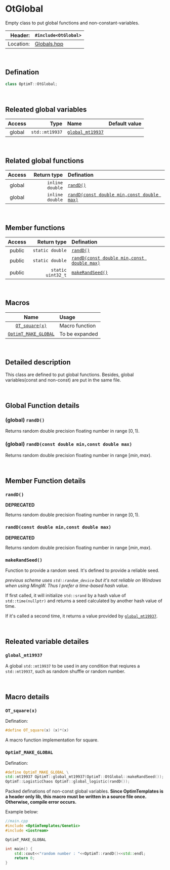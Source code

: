 # OtGlobal
Empty class to put global functions and non-constant-variables.

| Header: | `#include<OtGlobal>` |
| ----: | :---- |
| Location: | [Globals.hpp](../../Global/Globals.hpp) |

<br>

## Defination
```cpp
class OptimT::OtGlobal;
```
<br>

## Releated global variables
| Access | Type | Name | Default value |
| :----: | ----: | :---- | :----: |
| global | `std::mt19937` | [`global_mt19937`](#global_mt19937) |  |

<br>

## Related global functions
| Access | Return type | Defination |
| :----: | ----: | :---- |
| global | `inline double` | [`randD()`](#global-randd) |
| global | `inline double` | [`randD(const double min,const double max)`](#global-randdconst-double-minconst-double-max) |

<br>

## Member functions
| Access | Return type | Defination |
| :----: | ----: | :---- |
| public | `static double` | [`randD()`](#randd) |
| public | `static double` | [`randD(const double min,const double max)`](#randdconst-double-minconst-double-max) |
| public | `static uint32_t` | [`makeRandSeed()`](#makerandseed) |

<br>

## Macros
| Name | Usage |
| :----: | :---- |
| [`OT_square(x)`](#ot_squarex) | Macro function |
| [`OptimT_MAKE_GLOBAL`](#optimt_make_global) | To be expanded |

<br>

## Detailed description
This class are defined to put global functions. Besides, global variables(const and non-const) are put in the same file.

<br>

## Global Function details
### (global) `randD()`
Returns random double precision floating number in range $[0,1)$.

### (global) `randD(const double min,const double max)`
Returns random double precision floating number in range $[min,max)$.

<br>

## Member Function details
### `randD()`
**DEPRECATED**

Returns random double precision floating number in range $[0,1)$.

### `randD(const double min,const double max)`
**DEPRECATED**

Returns random double precision floating number in range $[min,max)$.

### `makeRandSeed()`
Function to provide a random seed. It's defined to provide a reliable seed. 

*previous scheme uses `std::random_device` but it's not reliable on Windows when using MingW. Thus I prefer a time-based hash value.*

If first called, it will initialize `std::srand` by a hash value of `std::time(nullptr)` and returns a seed calculated by another hash value of time.

If it's called a second time, it returns a value provided by [`global_mt19937`](#global_mt19937).

<br>

## Releated variable detailes
### `global_mt19937`
A global `std::mt19937` to be used in any condition that reqiures a `std::mt19937`, such as random shuffle or random number.

<br>

## Macro details
### `OT_square(x)`
Defination:
```cpp
#define OT_square(x) (x)*(x)
```
A macro function implementation for square.

### `OptimT_MAKE_GLOBAL`
Defination:
```cpp
#define OptimT_MAKE_GLOBAL \
std::mt19937 OptimT::global_mt19937(OptimT::OtGlobal::makeRandSeed()); \
OptimT::LogisticChaos OptimT::global_logistic(randD());
```
Packed definations of non-const global variables. **Since OptimTemplates is a header only lib, this macro must be written in a source file once. Otherwise, compile error occurs.**

Example below:

```cpp
//main.cpp
#include <OptimTemplates/Genetic>
#include <iostream>

OptimT_MAKE_GLOBAL

int main() {
    std::cout<<"random number : "<<OptimT::randD()<<std::endl;
    return 0;
}

```